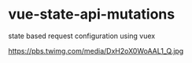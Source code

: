 # vue-state-api-mutations
state based request configuration using vuex

https://pbs.twimg.com/media/DxH2oX0WoAAL1_Q.jpg
